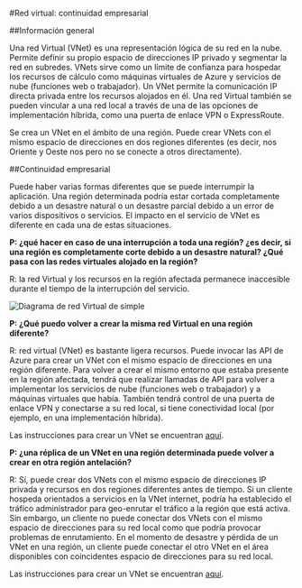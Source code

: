 <properties
    pageTitle="Qué hacer en caso de una interrupción de servicio Azure que afectan a las redes virtuales Azure | Microsoft Azure"
    description="Obtenga información sobre qué hacer en caso de una interrupción de servicio Azure que afectan a redes Virtual de Azure."
    services="virtual-network"
    documentationCenter=""
    authors="NarayanAnnamalai"
    manager="jefco"
    editor=""/>

<tags
    ms.service="virtual-network"
    ms.workload="virtual-network"
    ms.tgt_pltfrm="na"
    ms.devlang="na"
    ms.topic="article"
    ms.date="05/16/2016"
    ms.author="narayan;aglick"/>

#<a name="virtual-network--business-continuity"></a>Red virtual: continuidad empresarial

##<a name="overview"></a>Información general

Una red Virtual (VNet) es una representación lógica de su red en la nube. Permite definir su propio espacio de direcciones IP privado y segmentar la red en subredes. VNets sirve como un límite de confianza para hospedar los recursos de cálculo como máquinas virtuales de Azure y servicios de nube (funciones web o trabajador). Un VNet permite la comunicación IP directa privada entre los recursos alojados en él. Una red Virtual también se pueden vincular a una red local a través de una de las opciones de implementación híbrida, como una puerta de enlace VPN o ExpressRoute.
 
Se crea un VNet en el ámbito de una región. Puede crear VNets con el mismo espacio de direcciones en dos regiones diferentes (es decir, nos Oriente y Oeste nos pero no se conecte a otros directamente). 

##<a name="business-continuity"></a>Continuidad empresarial

Puede haber varias formas diferentes que se puede interrumpir la aplicación. Una región determinada podría estar cortada completamente debido a un desastre natural o un desastre parcial debido a un error de varios dispositivos o servicios. El impacto en el servicio de VNet es diferente en cada una de estas situaciones.

**P: ¿qué hacer en caso de una interrupción a toda una región? ¿es decir, si una región es completamente corte debido a un desastre natural? ¿Qué pasa con las redes virtuales alojado en la región?**

R: la red Virtual y los recursos en la región afectada permanece inaccesible durante el tiempo de la interrupción del servicio.

![Diagrama de red Virtual de simple](./media/virtual-network-disaster-recovery-guidance/vnet.png)

**P: ¿Qué puedo volver a crear la misma red Virtual en una región diferente?**

R: red virtual (VNet) es bastante ligera recursos. Puede invocar las API de Azure para crear un VNet con el mismo espacio de direcciones en una región diferente. Para volver a crear el mismo entorno que estaba presente en la región afectada, tendrá que realizar llamadas de API para volver a implementar los servicios de nube (funciones web o trabajador) y a máquinas virtuales que había. También tendrá control de una puerta de enlace VPN y conectarse a su red local, si tiene conectividad local (por ejemplo, en una implementación híbrida).

Las instrucciones para crear un VNet se encuentran [aquí](./virtual-networks-create-vnet-arm-pportal.md). 

**P: ¿una réplica de un VNet en una región determinada puede volver a crear en otra región antelación?**

R: Sí, puede crear dos VNets con el mismo espacio de direcciones IP privada y recursos en dos regiones diferentes antes de tiempo. Si un cliente hospeda orientados a servicios en la VNet internet, podría ha establecido el tráfico administrador para geo-enrutar el tráfico a la región que está activa. Sin embargo, un cliente no puede conectar dos VNets con el mismo espacio de direcciones para su red local como que podría provocar problemas de enrutamiento. En el momento de desastre y pérdida de un VNet en una región, un cliente puede conectar el otro VNet en el área disponibles con coincidentes espacio de direcciones para su red local.

Las instrucciones para crear un VNet se encuentran [aquí](./virtual-networks-create-vnet-arm-pportal.md).
